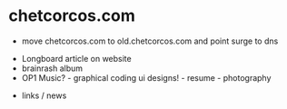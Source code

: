 # chetcorcos.com

* move chetcorcos.com to old.chetcorcos.com and point surge to dns

- Longboard article on website
- brainrash album
- OP1 Music? - graphical coding ui designs! - resume - photography

* links / news
